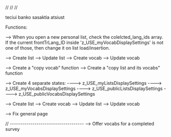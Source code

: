 //
//
//

teciui banko sasaktia atsiust

Functions:

--> When you open a new personal list, check the colelcted_lang_ids array. If the current frontTrLang_ID inside 'z_USE_myVocabDisplaySettings' is not one of those, then change it on list load/insertion.

--> Create list
--> Update list
--> Create vocab
--> Update vocab

--> Create a "copy vocab" function
--> Create a "copy list and its vocabs" function

--> Create 4 separate states:
----> z_USE_myListsDisplaySettings
----> z_USE_myVocabsDisplaySettings
----> z_USE_publicListsDisplaySettings
----> z_USE_publicVocabsDisplaySettings

--> Create list
--> Create vocab
--> Update list
--> Update vocab

--> Fix general page

// ------------------------------------
--> Offer vocabs for a completed survey
